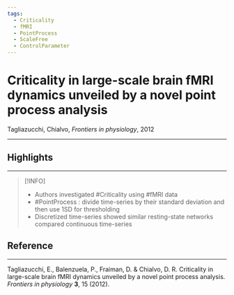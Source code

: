 ```yaml
---
tags:
  - Criticality
  - fMRI
  - PointProcess
  - ScaleFree
  - ControlParameter
---
```

# Criticality in large-scale brain fMRI dynamics unveiled by a novel point process analysis
Tagliazucchi, Chialvo, _Frontiers in physiology_, 2012

---

## Highlights
---

> [!INFO]
> - Authors investigated #Criticality using #fMRI data
> - #PointProcess : divide time-series by their standard deviation and then use 1SD for thresholding
> - Discretized time-series showed similar resting-state networks compared continuous time-series



## Reference
---
Tagliazucchi, E., Balenzuela, P., Fraiman, D. & Chialvo, D. R. Criticality in large-scale brain fMRI dynamics unveiled by a novel point process analysis. _Frontiers in physiology_ **3**, 15 (2012).
